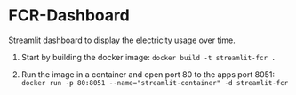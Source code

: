 # FCR-Dashboard
Streamlit dashboard to display the electricity usage over time.


1. Start by building the docker image:
`docker build -t streamlit-fcr .`

2. Run the image in a container and open port 80 to the apps port 8051:
`docker run -p 80:8051 --name="streamlit-container" -d streamlit-fcr`

